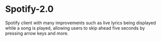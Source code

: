 # Spotify-2.0
Spotify client with many improvements such as live lyrics being displayed while a song is played, allowing users to skip ahead five seconds by pressing arrow keys and more.
